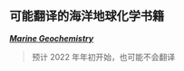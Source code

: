 <link rel="stylesheet" type="text/css" href="../../assect/css/中文.css" />

## 可能翻译的海洋地球化学书籍

[**_Marine Geochemistry_**](https://doi.org/10.1007/3-540-32144-6)

> 预计 2022 年年初开始，也可能不会翻译

